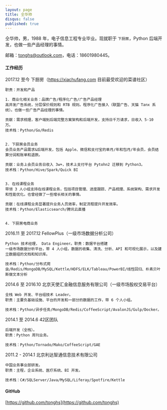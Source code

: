 ```yaml
---
layout: page
title: 仝华帅
disqus: false
published: true
---
```


仝华帅，男，1988 年，电子信息工程专业毕业。现就职于 `下厨房`，Python 后端开发，也做一些产品经理的事情。

邮箱：[tonghs@outlook.com](mailto:tonghs#outlook.com)，电话：18601980445。

####     
#### 工作经历

2017.12 至今 下厨房（https://xiachufang.com 目前最受欢迎的菜谱社区） 

    职责：开发和产品

    1. 商业化相关业务：品牌广告/程序化广告/广告产品经理
    高并发广告系统，分层保价规则和 RTB 规则。程序化广告接入（联盟广告、天猫 Tanx 系统）。也做一些广告产品经理的事情。
    
    贡献：需求梳理，客户端到后端完整方案架构和后端开发，支持日千万请求，日收入 5-10 万。
    技术栈：Python/Go/Redis
    
    
    2. 下厨房会员业务
    会员业务产品需求&后端开发，包括 Apple、微信和支付宝的单月/年和包月/年会员，会员结算分润和账单和退款。
    
    贡献：业务上会员业务日收入 3w+，技术上支付平台 Pytohn2 迁移到 Python3。
    技术栈：Python/Hive/Spark/Quick BI
    
    
    3. 在线课程业务
    带领 3 人小组支持在线课程业务，包括项目管理、进度跟踪、产品梳理、系统架构、需求开发和性能优化。也曾经做了一些增长相关的事情。
    
    贡献：在线课程业务显著提升业务人员效率，制定流程提升开发效率。
    技术栈：Python/Elasticsearch/腾讯云直播
    
    
    4. 下厨房电商业务
    

2016.11 至 2017.12 FellowPlus（一级市场数据分析公司） 

    Python 技术经理， Data Engineer。职责：数据平台搭建
    一级市场数据分析平台，带 4 人小组，数据的收集、清洗、分析、API 和可视化展示，以及建立数据组的文档和知识库。
    
    技术栈：Python/分布式爬虫/Redis/MongoDB/MySQL/Kettle/HDFS/ELK/Tableau/PowerBI/线性回归、朴素贝叶斯做文本分析
     

2014.6 至 2016.10 北京天使汇金融信息服务有限公司（一级市场股权交易平台）

    全栈 Web 开发、平台组技术 Leader。
    职责：主要负基础设施、平台的开发和一部分的数据的工作，带 6 个人小组。

    技术栈：Python/异步任务/MongoDB/Redis/CoffeeScript/AvalonJS/Gulp/Docker。

2014.1 至 2014.6 42区团队

	后端开发（全栈）。
    职责：Python 周刊业务。

    技术栈：Python/Tornado/Mako/CoffeeScript/GAE
    

2011.2 - 2014.1 北京利达智通信息技术有限公司

    中国业务事业部研发。
    职责：主程，企业系统、医疗系统、BI 开发。

	技术栈：C#/SQLServer/Java/MySQL/Liferay/Spotfire/Kettle

####    
#### GitHub
[https://github.com/tonghs](https://github.com/tonghs)

